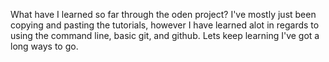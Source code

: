 What have I learned so far through the oden project? I've mostly just been copying and pasting the tutorials, however I have learned alot in regards to using the command line, basic git, and github. Lets keep learning I've got a long ways to go. 
